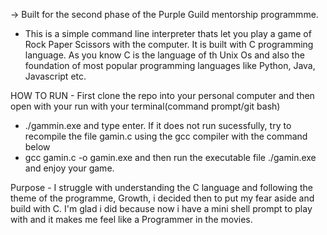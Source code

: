 -> Built for the second phase of the Purple Guild mentorship programmme. 
- This is a simple command line interpreter thats let you play a game of Rock Paper Scissors with the computer.
It is built with C programming language. As you know C is the language of th Unix Os and also the foundation of most popular programming languages like Python, Java, Javascript etc.

HOW TO RUN - 
First clone the repo into your personal computer and then open with your run with your terminal(command prompt/git bash) 
- ./gammin.exe 
and type enter. If it does not run sucessfully, try to recompile the file gamin.c using the gcc compiler with the command below
- gcc gamin.c -o gamin.exe
and then run the executable file ./gamin.exe and enjoy your game. 

Purpose - 
I struggle with understanding the C language and following the theme of the programme, Growth, i decided then to put my fear aside and build with C. I'm glad i did because now i have a mini shell prompt to play with and it makes me feel like a Programmer in the movies.

